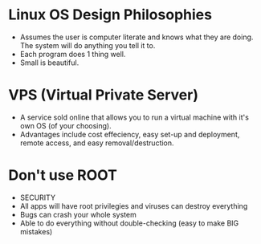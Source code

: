 # Linux OS Design Philosophies
* Assumes the user is computer literate and knows what they are doing. The system will do anything you tell it to. 
* Each program does 1 thing well.
* Small is beautiful.

# VPS (Virtual Private Server)
* A service sold online that allows you to run a virtual machine with it's own OS (of your choosing).
* Advantages include cost effeciency, easy set-up and deployment, remote access, and easy removal/destruction. 

# Don't use ROOT
* SECURITY
* All apps will have root privilegies and viruses can destroy everything
* Bugs can crash your whole system
* Able to do everything without double-checking (easy to make BIG mistakes)